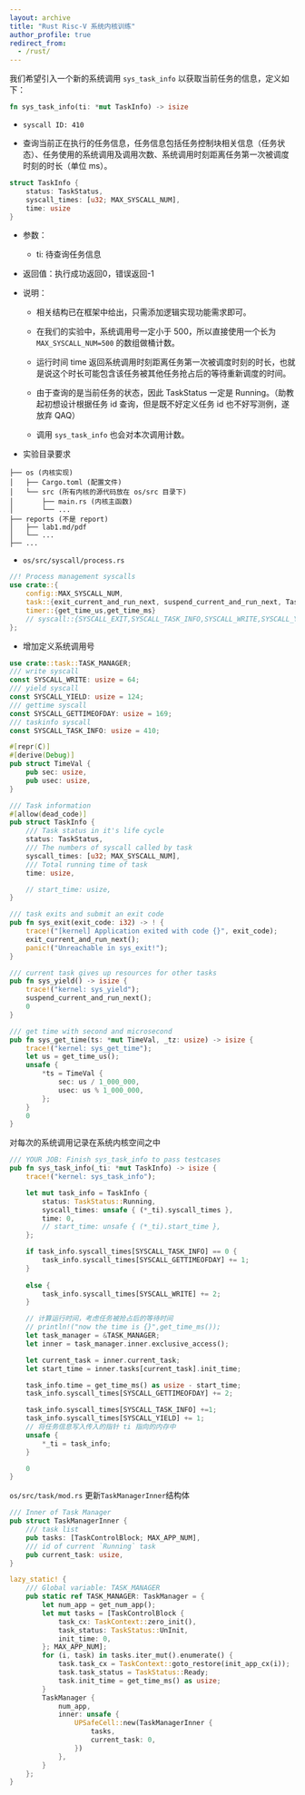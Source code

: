 ```yaml
---
layout: archive
title: "Rust Risc-V 系统内核训练"
author_profile: true
redirect_from:
  - /rust/
---
```


我们希望引入一个新的系统调用 `sys_task_info` 以获取当前任务的信息，定义如下：

```rust
fn sys_task_info(ti: *mut TaskInfo) -> isize

```

- `syscall ID: 410`


- 查询当前正在执行的任务信息，任务信息包括任务控制块相关信息（任务状态）、任务使用的系统调用及调用次数、系统调用时刻距离任务第一次被调度时刻的时长（单位 ms）。


```rust
struct TaskInfo {
    status: TaskStatus,
    syscall_times: [u32; MAX_SYSCALL_NUM],
    time: usize
}
```

- 参数：
    - ti: 待查询任务信息
- 返回值：执行成功返回0，错误返回-1
- 说明：
    - 相关结构已在框架中给出，只需添加逻辑实现功能需求即可。

    - 在我们的实验中，系统调用号一定小于 500，所以直接使用一个长为 `MAX_SYSCALL_NUM=500` 的数组做桶计数。

    - 运行时间 time 返回系统调用时刻距离任务第一次被调度时刻的时长，也就是说这个时长可能包含该任务被其他任务抢占后的等待重新调度的时间。

    - 由于查询的是当前任务的状态，因此 TaskStatus 一定是 Running。（助教起初想设计根据任务 id 查询，但是既不好定义任务 id 也不好写测例，遂放弃 QAQ）

    - 调用 `sys_task_info` 也会对本次调用计数。

- 实验目录要求

``` 
├── os (内核实现)
│   ├── Cargo.toml (配置文件)
│   └── src (所有内核的源代码放在 os/src 目录下)
│       ├── main.rs (内核主函数)
│       └── ...
├── reports (不是 report)
│   ├── lab1.md/pdf
│   └── ...
├── ...

```

- `os/src/syscall/process.rs`

```rust
//! Process management syscalls
use crate::{
    config::MAX_SYSCALL_NUM,
    task::{exit_current_and_run_next, suspend_current_and_run_next, TaskStatus},
    timer::{get_time_us,get_time_ms}
    // syscall::{SYSCALL_EXIT,SYSCALL_TASK_INFO,SYSCALL_WRITE,SYSCALL_YIELD}
};

```

-  增加定义系统调用号

``` rust 
use crate::task::TASK_MANAGER;
/// write syscall
const SYSCALL_WRITE: usize = 64;
/// yield syscall
const SYSCALL_YIELD: usize = 124;
/// gettime syscall
const SYSCALL_GETTIMEOFDAY: usize = 169;
/// taskinfo syscall
const SYSCALL_TASK_INFO: usize = 410;
```

```rust 
#[repr(C)]
#[derive(Debug)]
pub struct TimeVal {
    pub sec: usize,
    pub usec: usize,
}

/// Task information
#[allow(dead_code)]
pub struct TaskInfo {
    /// Task status in it's life cycle
    status: TaskStatus,
    /// The numbers of syscall called by task
    syscall_times: [u32; MAX_SYSCALL_NUM],
    /// Total running time of task
    time: usize,

    // start_time: usize,
}

/// task exits and submit an exit code
pub fn sys_exit(exit_code: i32) -> ! {
    trace!("[kernel] Application exited with code {}", exit_code);
    exit_current_and_run_next();
    panic!("Unreachable in sys_exit!");
}

/// current task gives up resources for other tasks
pub fn sys_yield() -> isize {
    trace!("kernel: sys_yield");
    suspend_current_and_run_next();
    0
}

/// get time with second and microsecond
pub fn sys_get_time(ts: *mut TimeVal, _tz: usize) -> isize {
    trace!("kernel: sys_get_time");
    let us = get_time_us();
    unsafe {
        *ts = TimeVal {
            sec: us / 1_000_000,
            usec: us % 1_000_000,
        };
    }
    0
}
``` 
对每次的系统调用记录在系统内核空间之中

```rust 
/// YOUR JOB: Finish sys_task_info to pass testcases
pub fn sys_task_info(_ti: *mut TaskInfo) -> isize {
    trace!("kernel: sys_task_info");

    let mut task_info = TaskInfo {
        status: TaskStatus::Running,
        syscall_times: unsafe { (*_ti).syscall_times },
        time: 0,
        // start_time: unsafe { (*_ti).start_time },
    };

    if task_info.syscall_times[SYSCALL_TASK_INFO] == 0 {
        task_info.syscall_times[SYSCALL_GETTIMEOFDAY] += 1;
    }
    
    else {
        task_info.syscall_times[SYSCALL_WRITE] += 2;
    }

    // 计算运行时间，考虑任务被抢占后的等待时间
    // println!("now the time is {}",get_time_ms());
    let task_manager = &TASK_MANAGER;
    let inner = task_manager.inner.exclusive_access();

    let current_task = inner.current_task;
    let start_time = inner.tasks[current_task].init_time;

    task_info.time = get_time_ms() as usize - start_time;
    task_info.syscall_times[SYSCALL_GETTIMEOFDAY] += 2;

    task_info.syscall_times[SYSCALL_TASK_INFO] +=1;
    task_info.syscall_times[SYSCALL_YIELD] += 1;
    // 将任务信息写入传入的指针 ti 指向的内存中
    unsafe {
        *_ti = task_info;
    }

    0
}

```

`os/src/task/mod.rs`
更新`TaskManagerInner`结构体

```rust 
/// Inner of Task Manager
pub struct TaskManagerInner {
    /// task list
    pub tasks: [TaskControlBlock; MAX_APP_NUM],
    /// id of current `Running` task
    pub current_task: usize,
}

lazy_static! {
    /// Global variable: TASK_MANAGER
    pub static ref TASK_MANAGER: TaskManager = {
        let num_app = get_num_app();
        let mut tasks = [TaskControlBlock {
            task_cx: TaskContext::zero_init(),
            task_status: TaskStatus::UnInit,
            init_time: 0,
        }; MAX_APP_NUM];
        for (i, task) in tasks.iter_mut().enumerate() {
            task.task_cx = TaskContext::goto_restore(init_app_cx(i));
            task.task_status = TaskStatus::Ready;
            task.init_time = get_time_ms() as usize;
        }
        TaskManager {
            num_app,
            inner: unsafe {
                UPSafeCell::new(TaskManagerInner {
                    tasks,
                    current_task: 0,
                })
            },
        }
    };
}

```
